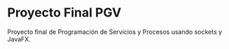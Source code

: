 # Proyecto Final PGV

Proyecto final de Programación de Servicios y Procesos usando sockets y JavaFX.
